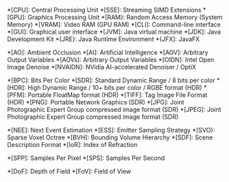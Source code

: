 <!-- General computer terms-->
*[CPU]: Central Processing Unit
*[SSE]: Streaming SIMD Extensions
*[GPU]: Graphics Processing Unit
*[RAM}: Random Access Memory (System Memory)
*[VRAM]: Video RAM (GPU RAM)
*[CLI]: Command-line interface
*[GUI]: Graphical user interface
*[JVM]: Java virtual machine
*[JDK]: Java Development Kit
*[JRE}: Java Runtime Environment
*{JFX]: JavaFX

<!-- General graphics stuff -->
*[AO]: Ambient Occlusion
*[AI]: Artificial Intelligence
*[AOV]: Arbitrary Output Variables
*[AOVs]: Arbitrary Output Variables
*[OIDN]: Intel Open Image Denoise
*[NVAIDN]: NVidia AI-accelerated Denoiser / OptiX

<!-- Image formats -->
*[BPC]: Bits Per Color
*[SDR]: Standard Dynamic Range / 8 bits per color
*[HDR]: High Dynamic Range / 10+ bits per color / RGBE format (HDR)
*[PFM]: Portable FloatMap format (HDR)
*[TIFF]: Tag Image File Format (HDR)
*[PNG]: Portable Network Graphics (SDR)
*[JPG]: Joint Photographic Expert Group compressed image format (SDR)
*[JPEG]: Joint Photographic Expert Group compressed image format (SDR)

<!-- Path tracing stuff -->
*[NEE]: Next Event Estimation
*[ESS]: Emitter Sampling Strategy
*[SVO}: Sparse Voxel Octree
*[BVH]: Bounding Volume Hierarchy
*[SDF]: Scene Description Format
*[IoR]: Index of Refraction

<!-- Renderer terms-->
*[SPP]: Samples Per Pixel
*[SPS]: Samples Per Second

<!-- Typical abbreviations of settings-->
*[DoF]: Depth of Field
*[FoV]: Field of View



